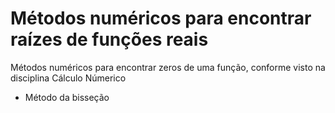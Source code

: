# Métodos numéricos para encontrar raízes de funções reais

  Métodos numéricos para encontrar zeros de uma função, conforme visto na disciplina Cálculo Númerico

  - Método da bisseção
